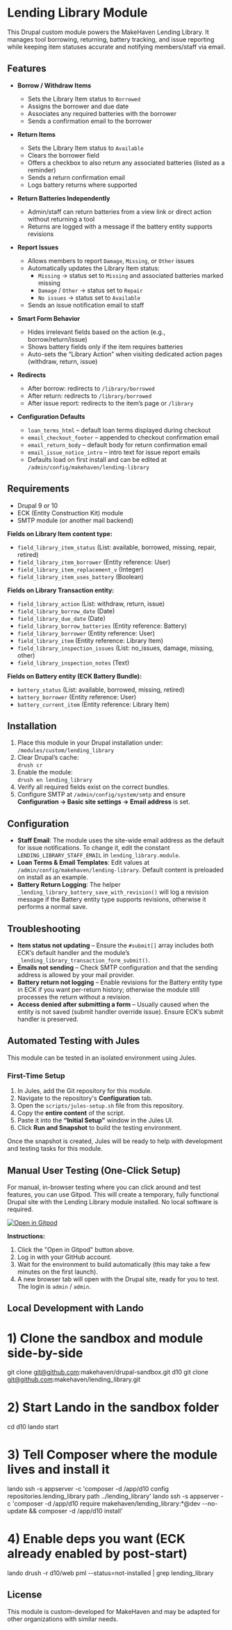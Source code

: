 # Lending Library Module

This Drupal custom module powers the MakeHaven Lending Library. It manages tool borrowing, returning, battery tracking, and issue reporting while keeping item statuses accurate and notifying members/staff via email.

## Features

- **Borrow / Withdraw Items**  
  - Sets the Library Item status to `Borrowed`  
  - Assigns the borrower and due date  
  - Associates any required batteries with the borrower  
  - Sends a confirmation email to the borrower

- **Return Items**  
  - Sets the Library Item status to `Available`  
  - Clears the borrower field  
  - Offers a checkbox to also return any associated batteries (listed as a reminder)  
  - Sends a return confirmation email  
  - Logs battery returns where supported

- **Return Batteries Independently**  
  - Admin/staff can return batteries from a view link or direct action without returning a tool  
  - Returns are logged with a message if the battery entity supports revisions

- **Report Issues**  
  - Allows members to report `Damage`, `Missing`, or `Other` issues  
  - Automatically updates the Library Item status:  
    - `Missing` → status set to `Missing` and associated batteries marked missing  
    - `Damage` / `Other` → status set to `Repair`  
    - `No issues` → status set to `Available`  
  - Sends an issue notification email to staff

- **Smart Form Behavior**  
  - Hides irrelevant fields based on the action (e.g., borrow/return/issue)  
  - Shows battery fields only if the item requires batteries  
  - Auto-sets the “Library Action” when visiting dedicated action pages (withdraw, return, issue)

- **Redirects**  
  - After borrow: redirects to `/library/borrowed`  
  - After return: redirects to `/library/borrowed`  
  - After issue report: redirects to the item’s page or `/library`

- **Configuration Defaults**  
  - `loan_terms_html` – default loan terms displayed during checkout  
  - `email_checkout_footer` – appended to checkout confirmation email  
  - `email_return_body` – default body for return confirmation email  
  - `email_issue_notice_intro` – intro text for issue report emails  
  - Defaults load on first install and can be edited at `/admin/config/makehaven/lending-library`

## Requirements

- Drupal 9 or 10  
- ECK (Entity Construction Kit) module  
- SMTP module (or another mail backend)  

**Fields on Library Item content type:**
- `field_library_item_status` (List: available, borrowed, missing, repair, retired)  
- `field_library_item_borrower` (Entity reference: User)  
- `field_library_item_replacement_v` (Integer)  
- `field_library_item_uses_battery` (Boolean)  

**Fields on Library Transaction entity:**
- `field_library_action` (List: withdraw, return, issue)  
- `field_library_borrow_date` (Date)  
- `field_library_due_date` (Date)  
- `field_library_borrow_batteries` (Entity reference: Battery)  
- `field_library_borrower` (Entity reference: User)  
- `field_library_item` (Entity reference: Library Item)  
- `field_library_inspection_issues` (List: no_issues, damage, missing, other)  
- `field_library_inspection_notes` (Text)  

**Fields on Battery entity (ECK Battery Bundle):**
- `battery_status` (List: available, borrowed, missing, retired)  
- `battery_borrower` (Entity reference: User)  
- `battery_current_item` (Entity reference: Library Item)

## Installation

1. Place this module in your Drupal installation under:  
   `/modules/custom/lending_library`  
2. Clear Drupal’s cache:  
   `drush cr`  
3. Enable the module:  
   `drush en lending_library`  
4. Verify all required fields exist on the correct bundles.  
5. Configure SMTP at `/admin/config/system/smtp` and ensure **Configuration → Basic site settings → Email address** is set.

## Configuration

- **Staff Email**: The module uses the site-wide email address as the default for issue notifications. To change it, edit the constant `LENDING_LIBRARY_STAFF_EMAIL` in `lending_library.module`.  
- **Loan Terms & Email Templates**: Edit values at `/admin/config/makehaven/lending-library`. Default content is preloaded on install as an example.  
- **Battery Return Logging**: The helper `_lending_library_battery_save_with_revision()` will log a revision message if the Battery entity type supports revisions, otherwise it performs a normal save.

## Troubleshooting

- **Item status not updating** – Ensure the `#submit[]` array includes both ECK’s default handler and the module’s `_lending_library_transaction_form_submit()`.  
- **Emails not sending** – Check SMTP configuration and that the sending address is allowed by your mail provider.  
- **Battery return not logging** – Enable revisions for the Battery entity type in ECK if you want per-return history; otherwise the module still processes the return without a revision.  
- **Access denied after submitting a form** – Usually caused when the entity is not saved (submit handler override issue). Ensure ECK’s submit handler is preserved.


## Automated Testing with Jules

This module can be tested in an isolated environment using Jules.

### First-Time Setup

1.  In Jules, add the Git repository for this module.
2.  Navigate to the repository's **Configuration** tab.
3.  Open the `scripts/jules-setup.sh` file from this repository.
4.  Copy the **entire content** of the script.
5.  Paste it into the **“Initial Setup”** window in the Jules UI.
6.  Click **Run and Snapshot** to build the testing environment.

Once the snapshot is created, Jules will be ready to help with development and testing tasks for this module.

## Manual User Testing (One-Click Setup)

For manual, in-browser testing where you can click around and test features, you can use Gitpod. This will create a temporary, fully functional Drupal site with the Lending Library module installed. No local software is required.

[![Open in Gitpod](https://gitpod.io/button/open-in-gitpod.svg)](https://gitpod.io/#https://github.com/makehaven/lending_library)

**Instructions:**
1.  Click the "Open in Gitpod" button above.
2.  Log in with your GitHub account.
3.  Wait for the environment to build automatically (this may take a few minutes on the first launch).
4.  A new browser tab will open with the Drupal site, ready for you to test. The login is `admin` / `admin`.


## Local Development with Lando

# 1) Clone the sandbox and module side-by-side
git clone git@github.com:makehaven/drupal-sandbox.git d10
git clone git@github.com:makehaven/lending_library.git

# 2) Start Lando in the sandbox folder
cd d10
lando start

# 3) Tell Composer where the module lives and install it
lando ssh -s appserver -c 'composer -d /app/d10 config repositories.lending_library path ../lending_library'
lando ssh -s appserver -c 'composer -d /app/d10 require makehaven/lending_library:*@dev --no-update && composer -d /app/d10 install'

# 4) Enable deps you want (ECK already enabled by post-start)
lando drush -r d10/web pml --status=not-installed | grep lending_library


## License

This module is custom-developed for MakeHaven and may be adapted for other organizations with similar needs.
